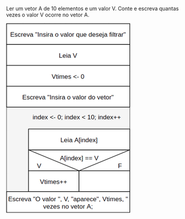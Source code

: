 Ler um vetor A de 10 elementos e um valor V. Conte e
escreva quantas vezes o valor V ocorre no vetor A.


![](https://github.com/Yxav/proglogic/blob/master/exercicios-vetor/8/8.png)




